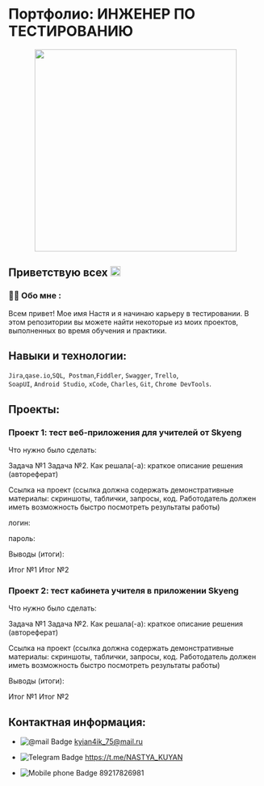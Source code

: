 # Портфолио: ИНЖЕНЕР ПО ТЕСТИРОВАНИЮ                                               


<div id="header" align="center">
  <img src="https://media.giphy.com/media/3oKIPEqDGUULpEU0aQ/giphy.gif" width="400"/>
</div>

<h2>
Приветствую всех
<img src="https://media.giphy.com/media/hvRJCLFzcasrR4ia7z/giphy.gif" width="20px"/>
</h2>
                                          

### :woman_technologist: Обо мне :

Всем привет! Мое имя Настя и я начинаю карьеру в тестировании.
В этом репозитории вы можете найти некоторые из моих проектов, выполненных во время обучения и практики.


## Навыки и технологии:

``Jira``,``qase.io``,``SQL``,`` Postman``,``Fiddler``, ``Swagger``, ``Trello``, <br>
``SoapUI``, ``Android Studio``, ``xCode``, ``Charles``, ``Git``, ``Chrome DevTools``.


## Проекты:

### Проект 1: тест веб-приложения для учителей от Skyeng


Что нужно было сделать:

Задача №1
Задача №2.
Как решала(-а): краткое описание решения (автореферат)

Ссылка на проект (ссылка должна содержать демонстративные материалы: скриншоты, таблички, запросы, код. Работодатель должен иметь возможность быстро посмотреть результаты работы)

логин: 

пароль: 

Выводы (итоги):

Итог №1
Итог №2


### Проект 2: тест кабинета учителя в приложении Skyeng

Что нужно было сделать:

Задача №1
Задача №2.
Как решала(-а): краткое описание решения (автореферат)

Ссылка на проект (ссылка должна содержать демонстративные материалы: скриншоты, таблички, запросы, код. Работодатель должен иметь возможность быстро посмотреть результаты работы)

Выводы (итоги):

Итог №1
Итог №2

## Контактная информация:

- <img src="https://img.shields.io/badge/@mail-orange?style=for-the-badge&logo=@mail&logoColor=yellow" alt="@mail Badge"/> kyian4ik_75@mail.ru

- <img src="https://img.shields.io/badge/Telegram-blue?style=for-the-badge&logo=Telegram&logoColor=white" alt="Telegram Badge"/> https://t.me/NASTYA_KUYAN

- <img src="https://img.shields.io/badge/Mobile phone-darkgreen?style=for-the-badge&logo=Mobile phone&logoColor=white" alt="Mobile phone Badge"/> 89217826981

